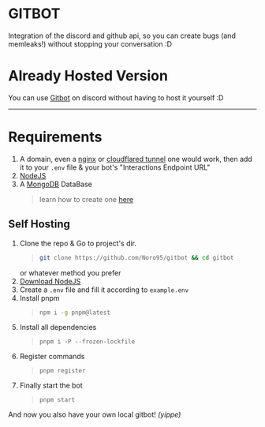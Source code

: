 # GITBOT

Integration of the discord and github api, so you can create bugs (and memleaks!) without stopping your conversation :D

# Already Hosted Version

You can use [Gitbot](https://norowa.dev/gitbot/invite) on discord without having to host it yourself :D

---

# Requirements

1. A domain, even a [nginx](https://nginx.org) or [cloudflared tunnel](https://www.cloudflare.com/products/tunnel/) one would work, then add it to your `.env` file & your bot's "Interactions Endpoint URL"
2. [NodeJS](https://nodejs.org)
3. A [MongoDB](https://mongodb.com) DataBase
   > learn how to create one [here](https://www.mongodb.com/resources/products/fundamentals/create-database)

## Self Hosting

1. Clone the repo & Go to project's dir.
   > ```sh
   > git clone https://github.com/Noro95/gitbot && cd gitbot
   > ```
   or whatever method you prefer
2. [Download NodeJS](https://nodejs,org/en/download)
3. Create a `.env` file and fill it according to `example.env`
4. Install pnpm
   > ```sh
   > npm i -g pnpm@latest
   > ```
5. Install all dependencies
   > ```
   > pnpm i -P --frozen-lockfile
   > ```
6. Register commands
   > ```
   > pnpm register
   > ```
7. Finally start the bot
   > ```
   > pnpm start
   > ```

And now you also have your own local gitbot! _(yippe)_
